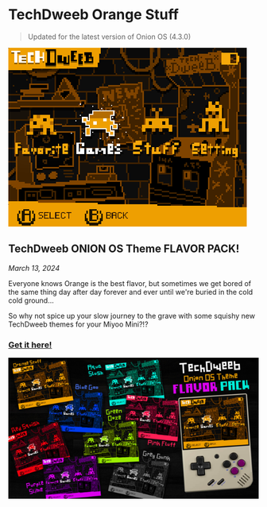 # TechDweeb Orange Stuff

> Updated for the latest version of Onion OS (4.3.0)

![](./preview.png)


## TechDweeb ONION OS Theme FLAVOR PACK!
*March 13, 2024*

Everyone knows Orange is the best flavor, but sometimes we get bored of the same thing day after day forever and ever until we're buried in the cold cold ground... 

So why not spice up your slow journey to the grave with some squishy new TechDweeb themes for your Miyoo Mini?!? 

### [Get it here!](https://www.patreon.com/posts/techdweeb-onion-100316832)

[![](./Advert.jpg)](https://www.patreon.com/posts/techdweeb-onion-100316832)

